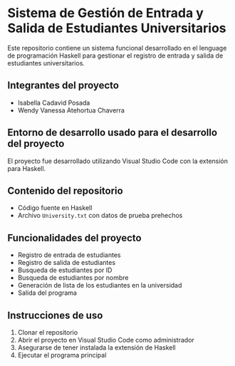 # Sistema de Gestión de Entrada y Salida de Estudiantes Universitarios

Este repositorio contiene un sistema funcional desarrollado en el lenguage de programación Haskell para gestionar el registro de entrada y salida de estudiantes universitarios.

## Integrantes del proyecto
- Isabella Cadavid Posada
- Wendy Vanessa Atehortua Chaverra

## Entorno de desarrollo usado para el desarrollo del proyecto
El proyecto fue desarrollado utilizando Visual Studio Code con la extensión para Haskell.

## Contenido del repositorio 
- Código fuente en Haskell 
- Archivo `University.txt` con datos de prueba prehechos

## Funcionalidades del proyecto
- Registro de entrada de estudiantes
- Registro de salida de estudiantes
- Busqueda de estudiantes por ID
- Busqueda de estudiantes por nombre 
- Generación de lista de los estudiantes en la universidad
- Salida del programa

## Instrucciones de uso
1. Clonar el repositorio
2. Abrir el proyecto en Visual Studio Code como administrador 
3. Asegurarse de tener instalada la extensión de Haskell
4. Ejecutar el programa principal 

